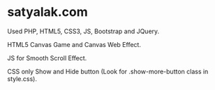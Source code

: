 # satyalak.com
Used PHP, HTML5, CSS3, JS, Bootstrap and JQuery.

 HTML5 Canvas Game and Canvas Web Effect.
 
 JS for Smooth Scroll Effect.
 
 CSS only Show and Hide button (Look for .show-more-button class in style.css).
 
